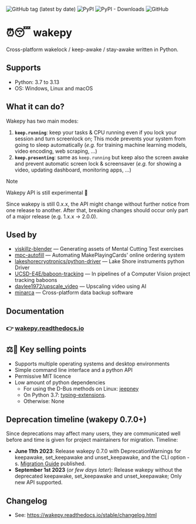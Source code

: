 <!-- start before docs link -->
![GitHub tag (latest by date)](https://img.shields.io/github/v/tag/fohrloop/wakepy)&nbsp;![PyPI](https://img.shields.io/pypi/v/wakepy)&nbsp;![PyPI - Downloads](https://img.shields.io/pypi/dm/wakepy)&nbsp;![GitHub](https://img.shields.io/github/license/fohrloop/wakepy)

# ⏰😴 wakepy

Cross-platform wakelock / keep-awake / stay-awake written in Python.

## Supports
- Python: 3.7 to 3.13
- OS: Windows, Linux and macOS

## What it can do?

Wakepy has two main modes:
1. **`keep.running`**: keep your tasks & CPU running even if you lock your session and turn screenlock on; This mode prevents your system from going to sleep automatically (*e.g.* for training machine learning models, video encoding, web scraping, ...)
2. **`keep.presenting`**: same as `keep.running` but keep also the screen awake and prevent automatic screen lock & screensaver  (*e.g.* for showing a video, updating dashboard, monitoring apps, ...)
<!-- end before docs link -->

> [!NOTE]
> Wakepy API is still experimental 🚧
> 
> Since wakepy is still 0.x.x, the API might change without further notice from
> one release to another. After that, breaking changes should occur only part of
> a major release (e.g. 1.x.x -> 2.0.0). 

## Used by
- [viskillz-blender](https://github.com/viskillz/viskillz-blender) — Generating assets of Mental Cutting Test exercises
- [mpc-autofill](https://github.com/chilli-axe/mpc-autofill) — Automating MakePlayingCards' online ordering system
- [lakeshorecryotronics/python-driver](https://github.com/lakeshorecryotronics/python-driver) — Lake Shore instruments python Driver
- [UCSD-E4E/baboon-tracking](https://github.com/UCSD-E4E/baboon-tracking) — In pipelines of a Computer Vision project tracking baboons
- [davlee1972/upscale_video](https://github.com/davlee1972/upscale_video) — Upscaling video using AI
- [minarca](https://github.com/ikus060/minarca) — Cross-platform data backup software
## Documentation
### 👉 **[wakepy.readthedocs.io](http://wakepy.readthedocs.io)**
<!-- start after docs link -->
## ⚖️👑 Key selling points
- Supports multiple operating systems and desktop environments
- Simple command line interface and a python API
- Permissive MIT licence
- Low amount of python dependencies
  - For using the D-Bus methods on Linux: [jeepney](https://jeepney.readthedocs.io/)
  - On Python 3.7: [typing-extensions](https://pypi.org/project/typing-extensions/).
  - Otherwise: None


## Deprecation timeline (wakepy 0.7.0+)

Since deprecations may affect many users, they are communicated well before and time is given for project maintainers for migration. Timeline:

- **June 11th 2023**: Release wakepy 0.7.0 with DeprecationWarnings for keepawake, set_keepawake and unset_keepawake, and the CLI option -s. [Migration Guide](https://wakepy.readthedocs.io/v0.7.0/migration.html) published.
- **September 1st 2023** (*or few days later*): Release wakepy without the deprecated keepawake, set_keepawake and unset_keepawake; Only new API supported.


<!-- end after docs link -->

## Changelog

- See: https://wakepy.readthedocs.io/stable/changelog.html

